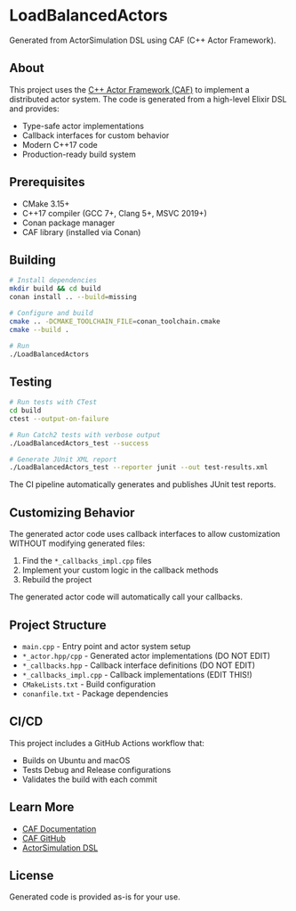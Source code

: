 # LoadBalancedActors

Generated from ActorSimulation DSL using CAF (C++ Actor Framework).

## About

This project uses the [C++ Actor Framework (CAF)](https://actor-framework.org/) to implement
a distributed actor system. The code is generated from a high-level Elixir DSL and provides:

- Type-safe actor implementations
- Callback interfaces for custom behavior
- Modern C++17 code
- Production-ready build system

## Prerequisites

- CMake 3.15+
- C++17 compiler (GCC 7+, Clang 5+, MSVC 2019+)
- Conan package manager
- CAF library (installed via Conan)

## Building

```bash
# Install dependencies
mkdir build && cd build
conan install .. --build=missing

# Configure and build
cmake .. -DCMAKE_TOOLCHAIN_FILE=conan_toolchain.cmake
cmake --build .

# Run
./LoadBalancedActors
```

## Testing

```bash
# Run tests with CTest
cd build
ctest --output-on-failure

# Run Catch2 tests with verbose output
./LoadBalancedActors_test --success

# Generate JUnit XML report
./LoadBalancedActors_test --reporter junit --out test-results.xml
```

The CI pipeline automatically generates and publishes JUnit test reports.

## Customizing Behavior

The generated actor code uses callback interfaces to allow customization WITHOUT
modifying generated files:

1. Find the `*_callbacks_impl.cpp` files
2. Implement your custom logic in the callback methods
3. Rebuild the project

The generated actor code will automatically call your callbacks.

## Project Structure

- `main.cpp` - Entry point and actor system setup
- `*_actor.hpp/cpp` - Generated actor implementations (DO NOT EDIT)
- `*_callbacks.hpp` - Callback interface definitions (DO NOT EDIT)
- `*_callbacks_impl.cpp` - Callback implementations (EDIT THIS!)
- `CMakeLists.txt` - Build configuration
- `conanfile.txt` - Package dependencies

## CI/CD

This project includes a GitHub Actions workflow that:
- Builds on Ubuntu and macOS
- Tests Debug and Release configurations
- Validates the build with each commit

## Learn More

- [CAF Documentation](https://actor-framework.readthedocs.io/)
- [CAF GitHub](https://github.com/actor-framework/actor-framework)
- [ActorSimulation DSL](https://github.com/yourusername/gen_server_virtual_time)

## License

Generated code is provided as-is for your use.
